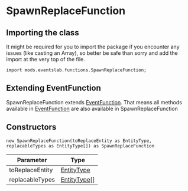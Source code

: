 # SpawnReplaceFunction

## Importing the class

It might be required for you to import the package if you encounter any issues (like casting an Array), so better be safe than sorry and add the import at the very top of the file.
```zenscript
import mods.eventslab.functions.SpawnReplaceFunction;
```


## Extending EventFunction

SpawnReplaceFunction extends [EventFunction](/mods/eventslab/functions/EventFunction). That means all methods available in [EventFunction](/mods/eventslab/functions/EventFunction) are also available in SpawnReplaceFunction

## Constructors


```zenscript
new SpawnReplaceFunction(toReplaceEntity as EntityType, replacableTypes as EntityType[]) as SpawnReplaceFunction
```
|    Parameter    |                      Type                      |
|-----------------|------------------------------------------------|
| toReplaceEntity | [EntityType](/vanilla/api/entity/EntityType)   |
| replacableTypes | [EntityType](/vanilla/api/entity/EntityType)[] |



